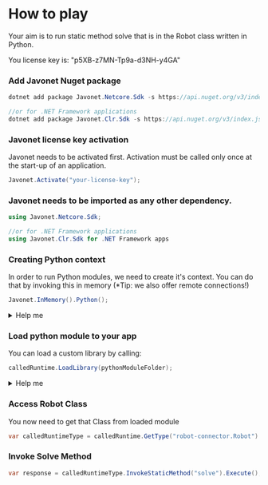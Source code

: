 # How to play

Your aim is to run static method solve that is in the Robot class written in Python.

You license key is: "p5XB-z7MN-Tp9a-d3NH-y4GA"

### Add Javonet Nuget package
```c#
dotnet add package Javonet.Netcore.Sdk -s https://api.nuget.org/v3/index.json

//or for .NET Framework applications
dotnet add package Javonet.Clr.Sdk -s https://api.nuget.org/v3/index.json
```

### Javonet license key activation
Javonet needs to be activated first. Activation must be called only once at the start-up of an application.

```c#
Javonet.Activate("your-license-key");
```

### Javonet needs to be imported as any other dependency.
```c#
using Javonet.Netcore.Sdk; 

//or for .NET Framework applications 
using Javonet.Clr.Sdk for .NET Framework apps
```

### Creating Python context
In order to run Python modules, we need to create it's context.
You can do that by invoking this in memory (*Tip: we also offer remote connections!)

```c#
Javonet.InMemory().Python();
```

<details>
  <summary>Help me</summary>
  
  ### Code
  ```c#
  var calledRuntime = Javonet.InMemory().Python();
  ```
</details>

### Load python module to your app
You can load a custom library by calling:
  ```c#
  calledRuntime.LoadLibrary(pythonModuleFolder);
  ```

<details>
  <summary>Help me</summary>
  
  ### Code
  ```c#
  calledRuntime.LoadLibrary("PythonRobotModule");
  ```
</details>

### Access Robot Class
You now need to get that Class from loaded module
  ```c#
  var calledRuntimeType = calledRuntime.GetType("robot-connector.Robot").Execute();
  ```

### Invoke Solve Method

  ```c#
  var response = calledRuntimeType.InvokeStaticMethod("solve").Execute();
  ```